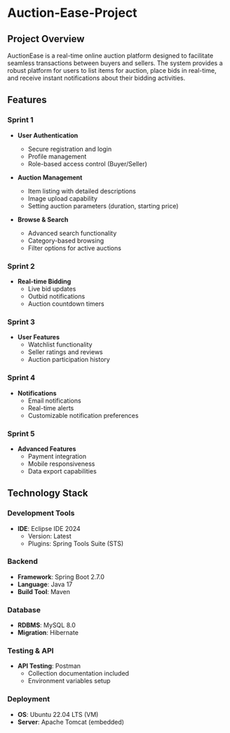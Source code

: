 # Auction-Ease-Project

## Project Overview
AuctionEase is a real-time online auction platform designed to facilitate seamless transactions between buyers and sellers. The system provides a robust platform for users to list items for auction, place bids in real-time, and receive instant notifications about their bidding activities.

## Features

### Sprint 1
- **User Authentication**
  - Secure registration and login
  - Profile management
  - Role-based access control (Buyer/Seller)

- **Auction Management**
  - Item listing with detailed descriptions
  - Image upload capability
  - Setting auction parameters (duration, starting price)

- **Browse & Search**
  - Advanced search functionality
  - Category-based browsing
  - Filter options for active auctions

### Sprint 2
- **Real-time Bidding**
  - Live bid updates
  - Outbid notifications
  - Auction countdown timers

### Sprint 3
- **User Features**
  - Watchlist functionality
  - Seller ratings and reviews
  - Auction participation history

### Sprint 4
- **Notifications**
  - Email notifications
  - Real-time alerts
  - Customizable notification preferences

### Sprint 5
- **Advanced Features**
  - Payment integration
  - Mobile responsiveness
  - Data export capabilities

## Technology Stack

### Development Tools
- **IDE**: Eclipse IDE 2024
  - Version: Latest
  - Plugins: Spring Tools Suite (STS)

### Backend
- **Framework**: Spring Boot 2.7.0
- **Language**: Java 17
- **Build Tool**: Maven

### Database
- **RDBMS**: MySQL 8.0
- **Migration**: Hibernate

### Testing & API
- **API Testing**: Postman
  - Collection documentation included
  - Environment variables setup

### Deployment
- **OS**: Ubuntu 22.04 LTS (VM)
- **Server**: Apache Tomcat (embedded)
